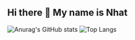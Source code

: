 ## Hi there 👋 My name is Nhat

<!--
**nhattpm6598/nhattpm6598** is a ✨ _special_ ✨ repository because its `README.md` (this file) appears on your GitHub profile.

Here are some ideas to get you started:

- 🔭 I’m currently working on ...
- 🌱 I’m currently learning ...
- 👯 I’m looking to collaborate on ...
- 🤔 I’m looking for help with ...
- 💬 Ask me about ...
- 📫 How to reach me: ...
- 😄 Pronouns: ...
- ⚡ Fun fact: ...
-->

![Anurag's GitHub stats](https://github-readme-stats.vercel.app/api?username=nhattpm6598&show_icons=true&theme=transparent)
![Top Langs](https://github-readme-stats.vercel.app/api/top-langs/?username=anuraghazra&layout=compact)



